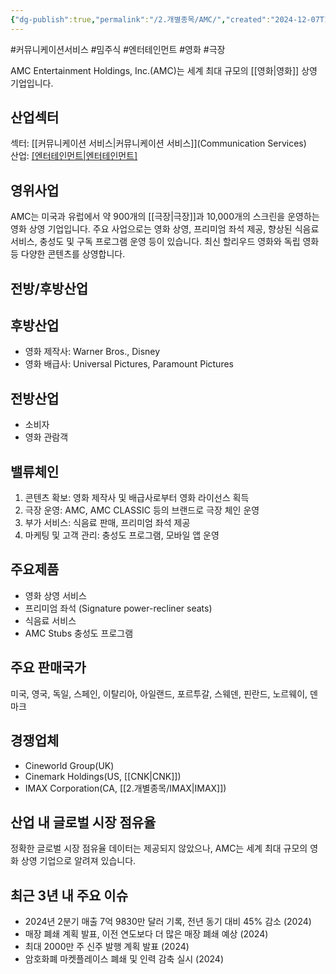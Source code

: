 ```yaml
---
{"dg-publish":true,"permalink":"/2.개별종목/AMC/","created":"2024-12-07T12:26:37.038+09:00","updated":"2025-06-03T20:05:57.622+09:00"}
---
```


#커뮤니케이션서비스 #밈주식 #엔터테인먼트 #영화 #극장 


AMC Entertainment Holdings, Inc.(AMC)는 세계 최대 규모의 [[영화\|영화]] 상영 기업입니다.

## 산업섹터

섹터: [[커뮤니케이션 서비스\|커뮤니케이션 서비스]](Communication Services)  
산업: [[엔터테인먼트\|엔터테인먼트]](Entertainment)

## 영위사업

AMC는 미국과 유럽에서 약 900개의 [[극장\|극장]]과 10,000개의 스크린을 운영하는 영화 상영 기업입니다. 주요 사업으로는 영화 상영, 프리미엄 좌석 제공, 향상된 식음료 서비스, 충성도 및 구독 프로그램 운영 등이 있습니다. 최신 할리우드 영화와 독립 영화 등 다양한 콘텐츠를 상영합니다.

## 전방/후방산업

## 후방산업

- 영화 제작사: Warner Bros., Disney
- 영화 배급사: Universal Pictures, Paramount Pictures

## 전방산업

- 소비자
- 영화 관람객

## 밸류체인

1. 콘텐츠 확보: 영화 제작사 및 배급사로부터 영화 라이선스 획득
2. 극장 운영: AMC, AMC CLASSIC 등의 브랜드로 극장 체인 운영
3. 부가 서비스: 식음료 판매, 프리미엄 좌석 제공
4. 마케팅 및 고객 관리: 충성도 프로그램, 모바일 앱 운영

## 주요제품

- 영화 상영 서비스
- 프리미엄 좌석 (Signature power-recliner seats)
- 식음료 서비스
- AMC Stubs 충성도 프로그램

## 주요 판매국가

미국, 영국, 독일, 스페인, 이탈리아, 아일랜드, 포르투갈, 스웨덴, 핀란드, 노르웨이, 덴마크

## 경쟁업체

- Cineworld Group(UK)
- Cinemark Holdings(US, [[CNK\|CNK]])
- IMAX Corporation(CA, [[2.개별종목/IMAX\|IMAX]])

## 산업 내 글로벌 시장 점유율

정확한 글로벌 시장 점유율 데이터는 제공되지 않았으나, AMC는 세계 최대 규모의 영화 상영 기업으로 알려져 있습니다.

## 최근 3년 내 주요 이슈

- 2024년 2분기 매출 7억 9830만 달러 기록, 전년 동기 대비 45% 감소 (2024)
- 매장 폐쇄 계획 발표, 이전 연도보다 더 많은 매장 폐쇄 예상 (2024)
- 최대 2000만 주 신주 발행 계획 발표 (2024)
- 암호화폐 마켓플레이스 폐쇄 및 인력 감축 실시 (2024)